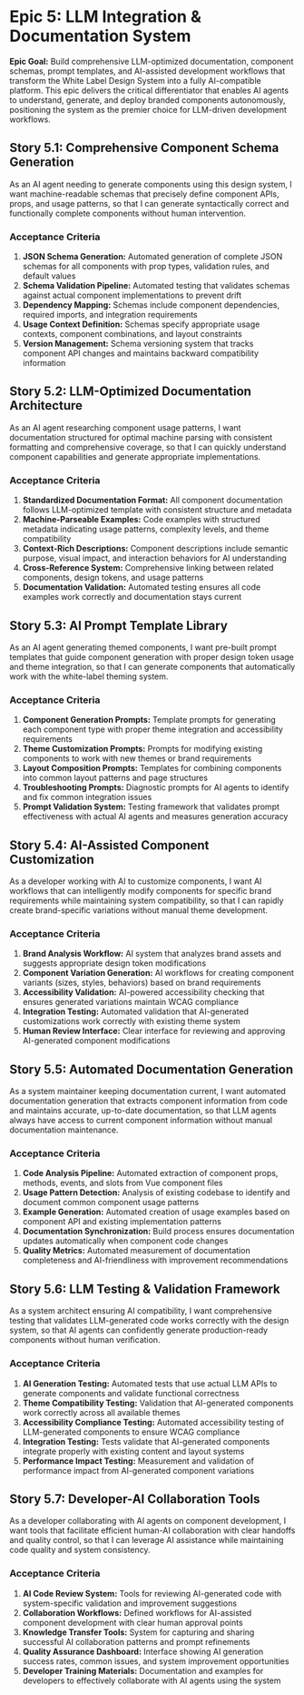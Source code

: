 # Epic 5: LLM Integration & Documentation System

**Epic Goal:** Build comprehensive LLM-optimized documentation, component schemas, prompt templates, and AI-assisted development workflows that transform the White Label Design System into a fully AI-compatible platform. This epic delivers the critical differentiator that enables AI agents to understand, generate, and deploy branded components autonomously, positioning the system as the premier choice for LLM-driven development workflows.

## Story 5.1: Comprehensive Component Schema Generation

As an AI agent needing to generate components using this design system,
I want machine-readable schemas that precisely define component APIs, props, and usage patterns,
so that I can generate syntactically correct and functionally complete components without human intervention.

### Acceptance Criteria
1. **JSON Schema Generation:** Automated generation of complete JSON schemas for all components with prop types, validation rules, and default values
2. **Schema Validation Pipeline:** Automated testing that validates schemas against actual component implementations to prevent drift
3. **Dependency Mapping:** Schemas include component dependencies, required imports, and integration requirements
4. **Usage Context Definition:** Schemas specify appropriate usage contexts, component combinations, and layout constraints
5. **Version Management:** Schema versioning system that tracks component API changes and maintains backward compatibility information

## Story 5.2: LLM-Optimized Documentation Architecture

As an AI agent researching component usage patterns,
I want documentation structured for optimal machine parsing with consistent formatting and comprehensive coverage,
so that I can quickly understand component capabilities and generate appropriate implementations.

### Acceptance Criteria
1. **Standardized Documentation Format:** All component documentation follows LLM-optimized template with consistent structure and metadata
2. **Machine-Parseable Examples:** Code examples with structured metadata indicating usage patterns, complexity levels, and theme compatibility
3. **Context-Rich Descriptions:** Component descriptions include semantic purpose, visual impact, and interaction behaviors for AI understanding
4. **Cross-Reference System:** Comprehensive linking between related components, design tokens, and usage patterns
5. **Documentation Validation:** Automated testing ensures all code examples work correctly and documentation stays current

## Story 5.3: AI Prompt Template Library

As an AI agent generating themed components,
I want pre-built prompt templates that guide component generation with proper design token usage and theme integration,
so that I can generate components that automatically work with the white-label theming system.

### Acceptance Criteria
1. **Component Generation Prompts:** Template prompts for generating each component type with proper theme integration and accessibility requirements
2. **Theme Customization Prompts:** Prompts for modifying existing components to work with new themes or brand requirements
3. **Layout Composition Prompts:** Templates for combining components into common layout patterns and page structures
4. **Troubleshooting Prompts:** Diagnostic prompts for AI agents to identify and fix common integration issues
5. **Prompt Validation System:** Testing framework that validates prompt effectiveness with actual AI agents and measures generation accuracy

## Story 5.4: AI-Assisted Component Customization

As a developer working with AI to customize components,
I want AI workflows that can intelligently modify components for specific brand requirements while maintaining system compatibility,
so that I can rapidly create brand-specific variations without manual theme development.

### Acceptance Criteria
1. **Brand Analysis Workflow:** AI system that analyzes brand assets and suggests appropriate design token modifications
2. **Component Variation Generation:** AI workflows for creating component variants (sizes, styles, behaviors) based on brand requirements
3. **Accessibility Validation:** AI-powered accessibility checking that ensures generated variations maintain WCAG compliance
4. **Integration Testing:** Automated validation that AI-generated customizations work correctly with existing theme system
5. **Human Review Interface:** Clear interface for reviewing and approving AI-generated component modifications

## Story 5.5: Automated Documentation Generation

As a system maintainer keeping documentation current,
I want automated documentation generation that extracts component information from code and maintains accurate, up-to-date documentation,
so that LLM agents always have access to current component information without manual documentation maintenance.

### Acceptance Criteria
1. **Code Analysis Pipeline:** Automated extraction of component props, methods, events, and slots from Vue component files
2. **Usage Pattern Detection:** Analysis of existing codebase to identify and document common component usage patterns
3. **Example Generation:** Automated creation of usage examples based on component API and existing implementation patterns
4. **Documentation Synchronization:** Build process ensures documentation updates automatically when component code changes
5. **Quality Metrics:** Automated measurement of documentation completeness and AI-friendliness with improvement recommendations

## Story 5.6: LLM Testing & Validation Framework

As a system architect ensuring AI compatibility,
I want comprehensive testing that validates LLM-generated code works correctly with the design system,
so that AI agents can confidently generate production-ready components without human verification.

### Acceptance Criteria
1. **AI Generation Testing:** Automated tests that use actual LLM APIs to generate components and validate functional correctness
2. **Theme Compatibility Testing:** Validation that AI-generated components work correctly across all available themes
3. **Accessibility Compliance Testing:** Automated accessibility testing of LLM-generated components to ensure WCAG compliance
4. **Integration Testing:** Tests validate that AI-generated components integrate properly with existing content and layout systems
5. **Performance Impact Testing:** Measurement and validation of performance impact from AI-generated component variations

## Story 5.7: Developer-AI Collaboration Tools

As a developer collaborating with AI agents on component development,
I want tools that facilitate efficient human-AI collaboration with clear handoffs and quality control,
so that I can leverage AI assistance while maintaining code quality and system consistency.

### Acceptance Criteria
1. **AI Code Review System:** Tools for reviewing AI-generated code with system-specific validation and improvement suggestions
2. **Collaboration Workflows:** Defined workflows for AI-assisted component development with clear human approval points
3. **Knowledge Transfer Tools:** System for capturing and sharing successful AI collaboration patterns and prompt refinements
4. **Quality Assurance Dashboard:** Interface showing AI generation success rates, common issues, and system improvement opportunities
5. **Developer Training Materials:** Documentation and examples for developers to effectively collaborate with AI agents using the system
